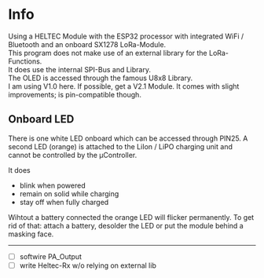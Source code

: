 # Info #

Using a HELTEC Module with the ESP32 processor with integrated WiFi / Bluetooth and an onboard SX1278 LoRa-Module.\
This program does not make use of an external library for the LoRa-Functions.\
It does use the internal SPI-Bus and Library.\
The OLED is accessed through the famous U8x8 Library.\
I am using V1.0 here. If possible, get a V2.1 Module. It comes with slight improvements; is pin-compatible though.

## Onboard LED ##
There is one white LED onboard which can be accessed through PIN25. A second LED (orange) is attached to the LiIon / LiPO charging unit and cannot be controlled by the µController. 

It does
* blink when powered
* remain on solid while charging
* stay off when fully charged

Wihtout a battery connected the orange LED will flicker permanently. To get rid of that: attach a battery, desolder the LED or put the module behind a masking face.

- - - -

- [ ] softwire PA_Output
- [ ] write Heltec-Rx w/o relying on external lib
